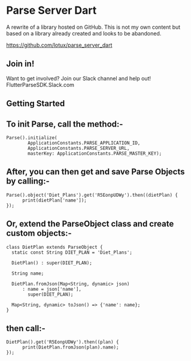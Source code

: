 # Parse Server Dart
A rewrite of a library hosted on GitHub. This is not my own content but based on a library already created and looks to be abandoned.

https://github.com/lotux/parse_server_dart

## Join in!
Want to get involved? Join our Slack channel and help out! FlutterParseSDK.Slack.com

## Getting Started

## To init Parse, call the method:-

```
Parse().initialize(
        ApplicationConstants.PARSE_APPLICATION_ID,
        ApplicationConstants.PARSE_SERVER_URL,
        masterKey: ApplicationConstants.PARSE_MASTER_KEY);
```

## After, you can then get and save Parse Objects by calling:-

```
Parse().object('Diet_Plans').get('R5EonpUDWy').then((dietPlan) {
      print(dietPlan['name']);
});
```

## Or, extend the ParseObject class and create custom objects:-

```
class DietPlan extends ParseObject {
  static const String DIET_PLAN = 'Diet_Plans';

  DietPlan() : super(DIET_PLAN);

  String name;

  DietPlan.fromJson(Map<String, dynamic> json)
      : name = json['name'],
        super(DIET_PLAN);

  Map<String, dynamic> toJson() => {'name': name};
}
```

## then call:-

```
DietPlan().get('R5EonpUDWy').then((plan) {
      print(DietPlan.fromJson(plan).name);
});
```
